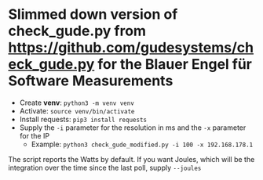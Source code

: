 Slimmed down version of check_gude.py from https://github.com/gudesystems/check_gude.py
for the Blauer Engel für Software Measurements
===============

- Create **venv**: `python3 -m venv venv`
- Activate: `source venv/bin/activate`
- Install requests: `pip3 install requests`
- Supply the `-i` parameter for the resolution in ms and the `-x` parameter for the IP
    + Example: `python3 check_gude_modified.py -i 100 -x 192.168.178.1`
   
The script reports the Watts by default. If you want Joules, which will be the integration
over the time since the last poll, supply `--joules`

